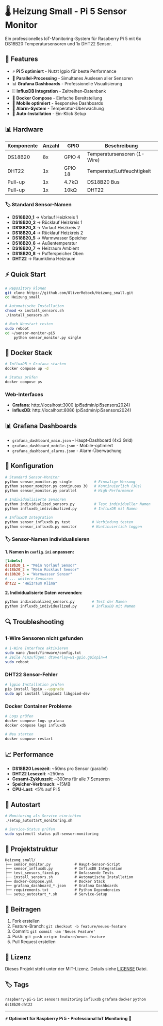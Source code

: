 # 🌡️ Heizung Small - Pi 5 Sensor Monitor

Ein professionelles IoT-Monitoring-System für Raspberry Pi 5 mit 6x DS18B20 Temperatursensoren und 1x DHT22 Sensor.

## 🚀 Features

- ⚡ **Pi 5 optimiert** - Nutzt lgpio für beste Performance
- 🔄 **Parallel-Processing** - Simultanes Auslesen aller Sensoren
- 📊 **Grafana Dashboards** - Professionelle Visualisierung
- 🗄️ **InfluxDB Integration** - Zeitreihen-Datenbank
- 🐳 **Docker Compose** - Einfache Bereitstellung
- 📱 **Mobile optimiert** - Responsive Dashboards
- 🚨 **Alarm-System** - Temperatur-Überwachung
- 🔧 **Auto-Installation** - Ein-Klick Setup

## 📊 Hardware

| Komponente | Anzahl | GPIO | Beschreibung |
|------------|--------|------|--------------|
| DS18B20 | 8x | GPIO 4 | Temperatursensoren (1-Wire) |
| DHT22 | 1x | GPIO 18 | Temperatur/Luftfeuchtigkeit |
| Pull-up | 1x | 4.7kΩ | DS18B20 Bus |
| Pull-up | 1x | 10kΩ | DHT22 |

### 🏷️ Standard Sensor-Namen
- **DS18B20_1** → Vorlauf Heizkreis 1
- **DS18B20_2** → Rücklauf Heizkreis 1  
- **DS18B20_3** → Vorlauf Heizkreis 2
- **DS18B20_4** → Rücklauf Heizkreis 2
- **DS18B20_5** → Warmwasser Speicher
- **DS18B20_6** → Außentemperatur
- **DS18B20_7** → Heizraum Ambient
- **DS18B20_8** → Pufferspeicher Oben
- **DHT22** → Raumklima Heizraum

## ⚡ Quick Start

```bash
# Repository klonen
git clone https://github.com/OliverRebock/Heizung_small.git
cd Heizung_small

# Automatische Installation
chmod +x install_sensors.sh
./install_sensors.sh

# Nach Neustart testen
sudo reboot
cd ~/sensor-monitor-pi5
    python sensor_monitor.py single
```

## 🐳 Docker Stack

```bash
# InfluxDB + Grafana starten
docker compose up -d

# Status prüfen
docker compose ps
```

### Web-Interfaces
- **Grafana**: http://localhost:3000 (pi5admin/pi5sensors2024)
- **InfluxDB**: http://localhost:8086 (pi5admin/pi5sensors2024)

## 📊 Grafana Dashboards

- `grafana_dashboard_main.json` - Haupt-Dashboard (4x3 Grid)
- `grafana_dashboard_mobile.json` - Mobile-optimiert
- `grafana_dashboard_alarms.json` - Alarm-Überwachung

## 🔧 Konfiguration

```bash
# Standard Sensor-Monitor
python sensor_monitor.py single          # Einmalige Messung
python sensor_monitor.py continuous 30   # Kontinuierlich (30s)
python sensor_monitor.py parallel        # High-Performance

# Individualisierte Sensoren
python individualized_sensors.py         # Test individueller Namen
python influxdb_individualized.py        # InfluxDB mit Namen

# InfluxDB Integration
python sensor_influxdb.py test          # Verbindung testen
python sensor_influxdb.py monitor       # Kontinuierlich loggen
```

### 🏷️ Sensor-Namen individualisieren

**1. Namen in `config.ini` anpassen:**
```ini
[labels]
ds18b20_1 = "Mein Vorlauf Sensor"
ds18b20_2 = "Mein Rücklauf Sensor"
ds18b20_3 = "Warmwasser Sensor"
# ... weitere Sensoren
dht22 = "Heizraum Klima"
```

**2. Individualisierte Daten verwenden:**
```bash
python individualized_sensors.py        # Test der Namen
python influxdb_individualized.py       # InfluxDB mit Namen
```

## 🔍 Troubleshooting

### 1-Wire Sensoren nicht gefunden
```bash
# 1-Wire Interface aktivieren
sudo nano /boot/firmware/config.txt
# Zeile hinzufügen: dtoverlay=w1-gpio,gpiopin=4
sudo reboot
```

### DHT22 Sensor-Fehler
```bash
# lgpio Installation prüfen
pip install lgpio --upgrade
sudo apt install libgpiod2 libgpiod-dev
```

### Docker Container Probleme
```bash
# Logs prüfen
docker compose logs grafana
docker compose logs influxdb

# Neu starten
docker compose restart
```

## 📈 Performance

- **DS18B20 Lesezeit**: ~50ms pro Sensor (parallel)
- **DHT22 Lesezeit**: ~250ms
- **Gesamt-Zykluszeit**: ~300ms für alle 7 Sensoren
- **Speicher-Verbrauch**: ~15MB
- **CPU-Last**: <5% auf Pi 5

## 🔄 Autostart

```bash
# Monitoring als Service einrichten
./setup_autostart_monitoring.sh

# Service-Status prüfen
sudo systemctl status pi5-sensor-monitoring
```

## 📁 Projektstruktur

```
Heizung_small/
├── sensor_monitor.py           # Haupt-Sensor-Script
├── sensor_influxdb.py          # InfluxDB Integration
├── test_sensors_fixed.py       # Umfassende Tests
├── install_sensors.sh          # Automatische Installation
├── docker-compose.yml          # Docker Stack
├── grafana_dashboard_*.json    # Grafana Dashboards
├── requirements.txt            # Python Dependencies
└── setup_autostart_*.sh        # Service-Setup
```

## 🤝 Beitragen

1. Fork erstellen
2. Feature-Branch: `git checkout -b feature/neues-feature`
3. Commit: `git commit -am 'Neues Feature'`
4. Push: `git push origin feature/neues-feature`
5. Pull Request erstellen

## 📄 Lizenz

Dieses Projekt steht unter der MIT-Lizenz. Details siehe [LICENSE](LICENSE) Datei.

## 🏷️ Tags

`raspberry-pi-5` `iot` `sensors` `monitoring` `influxdb` `grafana` `docker` `python` `ds18b20` `dht22`

---

**⚡ Optimiert für Raspberry Pi 5 - Professional IoT Monitoring** 🍓
